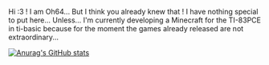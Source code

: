 Hi :3 !
I am Oh64...
But I think you already knew that !
I have nothing special to put here... Unless...
I'm currently developing a Minecraft for the TI-83PCE in ti-basic because for the moment the games already released are not extraordinary...

[![Anurag's GitHub stats](https://github-readme-stats.vercel.app/api?username=Oh64&show_icons=true&theme=radical&repo=github-readme-stats)](https://github.com/anuraghazra/github-readme-stats)
